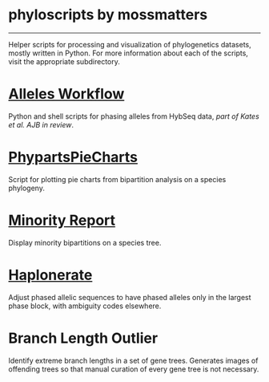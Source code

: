 # phyloscripts by mossmatters
----
Helper scripts for processing and visualization of phylogenetics datasets, mostly written in Python. For more information about each of the scripts, visit the appropriate subdirectory.


# [Alleles Workflow](https://github.com/mossmatters/phyloscripts/tree/master/alleles_workflow)

Python and shell scripts for phasing alleles from HybSeq data, *part of Kates et al. AJB in review*.

# [PhypartsPieCharts](https://github.com/mossmatters/phyloscripts/tree/master/phypartspiecharts)

Script for plotting pie charts from bipartition analysis on a species phylogeny.

# [Minority Report](https://github.com/mossmatters/phyloscripts/tree/master/minorityreport)

Display minority bipartitions on a species tree.

# [Haplonerate](https://github.com/mossmatters/phyloscripts/tree/master/haplonerate)

Adjust phased allelic sequences to have phased alleles only in the largest phase block, with ambiguity codes elsewhere.

# Branch Length Outlier

Identify extreme branch lengths in a set of gene trees. Generates images of offending trees so that manual curation of every gene tree is not necessary.